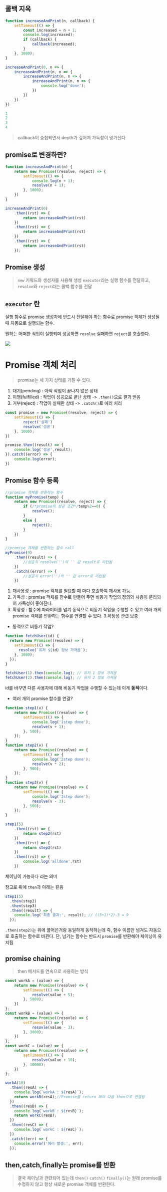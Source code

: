## 콜백 지옥
```js
function increaseAndPrint(n, callback) {
    setTimeout(() => {
        const increased = n + 1;
        console.log(increased);
        if (callback) {
            callback(increased);
        }
    }, 1000);
}

increaseAndPrint(0, n => {
    increaseAndPrint(n, n => {
        increaseAndPrint(n, n => {
            increaseAndPrint(n, n => {
                console.log('done');
            })
        })
    })
})

1
2
3
4
```
> callback이 중첩되면서 depth가 깊어져 가독성이 망가진다

## promise로 변경하면?

```js
function increaseAndPrint(n) {
    return new Promise((resolve, reject) => {
        setTimeout(() => {
            console.log(n + 1);
            resolve(n + 1);
        }, 1000);
    })
}

increaseAndPrint(0)
    .then((rst) => {
        return increaseAndPrint(rst)
    })
    .then((rst) => {
        return increaseAndPrint(rst)
    })
    .then((rst) => {
        return increaseAndPrint(rst)
    });

```

## Promise 생성
> `new` 키워드와 생성자를 사용해 생성
> `executor`라는 실행 함수를 전달하고, `resolve`와 `reject`라는 콜백 함수를 전달

## `executor` 란
실행 함수로 promise 생성자에 반드시 전달해야 하는 함수로 promise 객체가 생성될 때 자동으로 실행되는 함수.

원하는 어떠한 작업이 실행되며 성공하면 `resolve` 실패하면 `reject`를 호출한다. 

![](https://i.imgur.com/22lbroE.png)

# Promise 객체 처리
>promise는 세 가지 상태를 가질 수 있다.
1. 대기(pending) : 아직 작업이 끝나지 않은 상태
2. 이행(fulfilled) : 작업이 성공으로 끝난 상태 -> `.then()`으로 결과 받음
3. 거부(reject) : 작업이 실패한 상태 -> `.catch()`로 에러 처리

```js
const promise = new Promise((resolve, reject) => {
    setTimeout(() => {
        reject('실패')
        resolve('성공')
    }, 1000);
})

promise.then((result) => {
    console.log('성공',result);
}).catch((error) => {
    console.log(error);
})
```

## Promise 함수 등록
```js
//promise 객체를 반환하는 함수
function myPromise(temp) {
    return new Promise((resolve, reject) => {
        if (/*promise의 성공 조건*/temp%2==0) {
            resolve();
        }
        else {
            reject();
        }
    })
}

//promise 객체를 반환하는 함수 call
myPromise(9)
    .then((result) => {
        //성공시 resolve('')의 '' 값 result로 리턴됨
    })
    .catch((error) => {
        //성공시 error('')의 '' 값 error로 리턴됨
    })

```

1. 재사용성 : promise 객체를 필요할 때 마다 호출하여 재사용 가능
2. 가독성 : promise 객체를 함수로 만들어 두면 비동기 작업의 정의와 사용이 분리되어 가독성이 좋아진다.
3. 확장성 : 함수에 파라미터를 넘겨 동적으로 비동기 작업을 수행할 수 있고 여러 개의 promise 객체를 반환하는 함수를 연결할 수 있다.
3.확장성 관련 보충
- 동적으로 비동기 작업?
```js
function fetchUser(id) {
  return new Promise((resolve) => {
    setTimeout(() => {
      resolve(`유저 ${id} 정보 가져옴`);
    }, 1000);
  });
}

fetchUser(1).then(console.log); // 유저 1 정보 가져옴
fetchUser(2).then(console.log); // 유저 2 정보 가져옴
```

id를 바꾸면 다른 사용자에 대해 비동기 작업을 수행할 수 있는데 이게 **동적**이다.

- 여러 개의 promise 함수를 연결?
```js
function step1(v) {
    return new Promise((resolve) => {
        setTimeout(() => {
            console.log('1step done');
            resolve(v + 1);
        }, 500);
    });
}
function step2(v) {
    return new Promise((resolve) => {
        setTimeout(() => {
            console.log('2step done');
            resolve(v * 2);
        }, 500);
    });
}
function step3(v) {
    return new Promise((resolve) => {
        setTimeout(() => {
            console.log('3step done');
            resolve(v - 3);
        }, 500);
    });
}

step1(5)
    .then((rst) => {
        return step2(rst)
    })
    .then((rst) => {
        return step3(rst)
    })
    .then((rst) => {
        console.log('alldone',rst)
    })
```

체이닝이 가능하다 라는 의미

참고로 위에 `then`과 아래는 같음
```js
step1(5)
  .then(step2)
  .then(step3)
  .then((result) => {
    console.log('최종 결과:', result); // ((5+1)*2)-3 = 9
  });
```

`.then(step2)`는 위에 풀어쓴거랑 동일하게 동작하는데
즉, 함수 이름만 넘겨도 자동으로 호출하는 함수로 바뀐다.
단, 넘기는 함수는 반드시 `promise`를 반환해야 체이닝이 유지됨

## promise chaining
> then 메서드를 연속으로 사용하는 방식

```js
const workA = (value) => {
    return new Promise((resolve) => {
        setTimeout(() => {
            resolve(value + 5);
        }, 5000);
    })
};
const workB = (value) => {
    return new Promise((resovle) => {
        setTimeout(() => {
            resovle(value - 3);
        }, 3000);
    })
};
const workC = (value) => {
    return new Promise((resolve) => {
        setTimeout(() => {
            resolve(value + 10);
        }, 10000);
    })
};

workA(10)
  .then((resA) => {
    console.log(`workA : ${resA}`);
    return workB(resA);//Promise를 return 해야 다음 then으로 연결됨
  })
  .then((resB) => {
    console.log(`workB : ${resB}`);
    return workC(resB);
  })
  .then((resC) => {
    console.log(`workC : ${resC}`);
  })
  .catch((err) => {
    console.error('에러 발생:', err);
  });

```

## then,catch,finally는 promise를 반환
> 결국 체이닝과 관련되어 있는데
> `then()` `catch()` `finally()`는 원래 promise를 수정하지 않고 항상 새로운 promise 객체를 반환한다.

